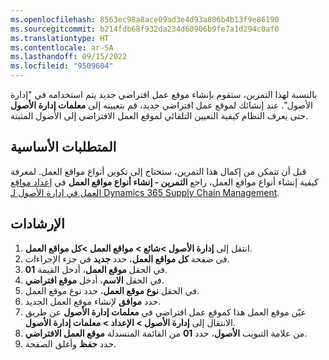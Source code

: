 ```yaml
---
ms.openlocfilehash: 8563ec98a8ace09ad3e4d93a806b4b13f9e86190
ms.sourcegitcommit: b214fdb68f932da234d60906b9fe7a1d294c0af0
ms.translationtype: HT
ms.contentlocale: ar-SA
ms.lasthandoff: 09/15/2022
ms.locfileid: "9509604"
---
```

بالنسبة لهذا التمرين، ستقوم بإنشاء موقع عمل افتراضي جديد يتم استخدامه في "إدارة الأصول". عند إنشائك لموقع عمل افتراضي جديد، قم بتعيينه إلى **معلمات إدارة الأصول** حتى يعرف النظام كيفية التعيين التلقائي لموقع العمل الافتراضي إلى الأصول المثبتة. 

## <a name="prerequisites"></a>المتطلبات الأساسية

قبل أن تتمكن من إكمال هذا التمرين، ستحتاج إلى تكوين أنواع مواقع العمل. لمعرفة كيفية إنشاء أنواع مواقع العمل، راجع **التمرين - إنشاء أنواع مواقع العمل** في [إعداد مواقع العمل في إدارة الأصول لـ Dynamics 365 Supply Chain Management](/training/modules/setup-functional-locations-asset-management/?azure-portal=true). 


## <a name="instructions"></a>الإرشادات

1.  انتقل إلى **إدارة الأصول >شائع > مواقع العمل >كل مواقع العمل**. 
2.  في صفحة **كل مواقع العمل**، حدد **جديد** في جزء الإجراءات. 
3.  في الحقل **موقع العمل**، أدخل القيمة **01**.
4.  في الحقل **الاسم**، أدخل **موقع افتراضي**. 
5.  في الحقل **نوع موقع العمل**، حدد نوع موقع العمل. 
6.  حدد **موافق** لإنشاء موقع العمل الجديد. 
7.  عيّن موقع العمل هذا كموقع عمل افتراضي في **معلمات إدارة الأصول** عن طريق الانتقال إلى **إدارة الأصول > الإعداد > معلمات إدارة الأصول**.
8.  من علامة التبويب **الأصول**، حدد **01** من القائمة المنسدلة **موقع العمل الافتراضي**.
9.  حدد **حفظ** وأغلق الصفحة. 
